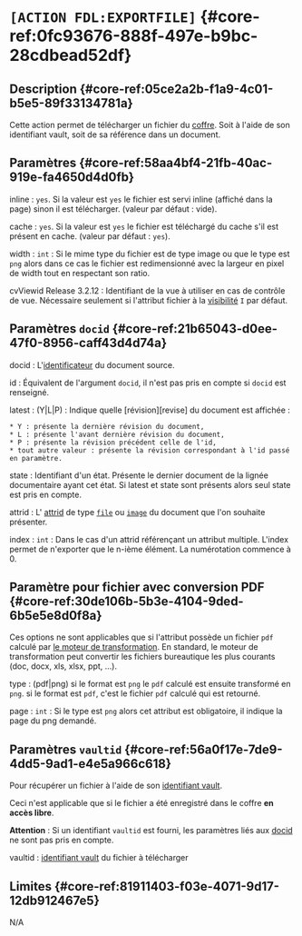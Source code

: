 # `[ACTION FDL:EXPORTFILE]` {#core-ref:0fc93676-888f-497e-b9bc-28cdbead52df}

## Description  {#core-ref:05ce2a2b-f1a9-4c01-b5e5-89f33134781a}

Cette action permet de télécharger un fichier du [coffre][dbvault]. Soit à l'aide
de son identifiant vault, soit de sa référence dans un document.

## Paramètres {#core-ref:58aa4bf4-21fb-40ac-919e-fa4650d4d0fb}

inline
:   `yes`. Si la valeur est `yes` le fichier est servi inline (affiché dans la
    page) sinon il est télécharger. (valeur par défaut : vide).

cache
:   `yes`. Si la valeur est `yes` le fichier est téléchargé du cache s'il est 
    présent en cache. (valeur par défaut : `yes`).


width
:   `int` : Si le mime type du fichier est de type image ou que le type est `png`
    alors dans ce cas le fichier est redimensionné avec la largeur en pixel de
    width tout en respectant son ratio.

cvViewid <span class="flag from release">Release 3.2.12</span>
:   Identifiant de la vue à utiliser en cas de contrôle de vue. Nécessaire
    seulement si l'attribut fichier à la [visibilité][visibility] `I` par défaut.

## Paramètres `docid` {#core-ref:21b65043-d0ee-47f0-8956-caff43d4d74a}

docid
:   L'[identificateur][id_document] du document source.

id
:   Équivalent de l'argument `docid`, il n'est pas pris en compte si `docid` est
    renseigné.

latest
:   (Y|L|P) : Indique quelle [révision][revise] du document est affichée :
    
    * Y : présente la dernière révision du document,
    * L : présente l'avant dernière révision du document,
    * P : présente la révision précédent celle de l'id,
    * tout autre valeur : présente la révision correspondant à l'id passé en paramètre.

state
:   Identifiant d'un état. Présente le dernier document de la lignée documentaire
    ayant cet état. Si latest et state sont présents alors seul state est pris
    en compte.

attrid
:   L' [attrid][property] de type [`file`][fileattr] ou [`image`][imgattr] du 
    document que l'on souhaite présenter.

index
:   `int` : Dans le cas d'un attrid référençant un attribut multiple. L'index 
    permet de n'exporter que le n-ième élément. La numérotation commence à 0.

## Paramètre pour fichier avec conversion PDF {#core-ref:30de106b-5b3e-4104-9ded-6b5e5e8d0f8a}

Ces options ne sont applicables que si l'attribut possède un fichier `pdf`
calculé par [le moteur de transformation][te]. En standard, le moteur de
transformation peut convertir les fichiers bureautique les plus courants (doc,
docx, xls, xlsx, ppt, ...).
 
type 
:    (pdf|png) si le format est `png` le `pdf` calculé est ensuite transformé 
    en `png`.
    si le format est `pdf`, c'est le fichier `pdf` calculé qui est retourné.

page
:   `int` : Si le type est `png` alors cet attribut est obligatoire, il indique
    la page du png demandé.

## Paramètres `vaultid` {#core-ref:56a0f17e-7de9-4dd5-9ad1-e4e5a966c618}

Pour récupérer un fichier à l'aide de son [identifiant vault][vaultid]. 

Ceci n'est applicable que si le fichier a été enregistré dans le coffre **en
accès libre**.

**Attention** : Si un identifiant `vaultid` est fourni, les paramètres liés aux 
[docid][docid] ne sont pas pris en compte.

vaultid
:   [identifiant vault][vaultid] du fichier à télécharger

## Limites {#core-ref:81911403-f03e-4071-9d17-12db912467e5}

N/A

<!-- link -->

[id_document]:      #core-ref:9aa8edfa-2f2a-11e2-aaec-838a12b40353 "Propriété ID"
[vaultid]:          #core-ref:2ff4878c-6db2-419f-9dcc-64db69c769d2
[docid]:            #core-ref:21b65043-d0ee-47f0-8956-caff43d4d74a
[property]:         #core-ref:bc3fad86-33cc-11e2-9a69-1bbd9c32b0f2
[te]:               https://docs.anakeen.com/dynacase/3.2/dynacase-doc-tengine-installation-operating/website/book/index.html "Moteur de transformation"
[dbvault]:          #core-ref:7c41b8d8-5ace-489c-886f-a6500c717423
[fileattr]:         #core-ref:0e904376-317c-426e-bc6d-e56fd52bad89
[imgattr]:          #core-ref:4fca7712-59e0-4186-bfd0-6214104a0f60
[visibility]:        #core-ref:3e67d45e-1fed-446d-82b5-ba941addc7e8